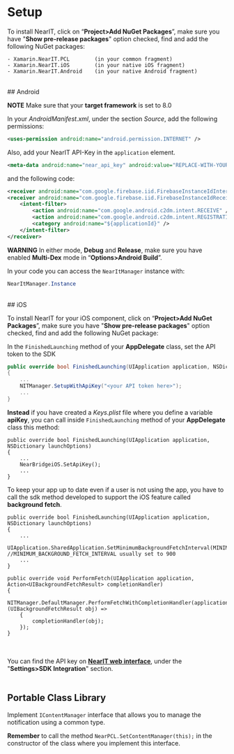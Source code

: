 # Setup #

To install NearIT, click on “**Project>Add NuGet Packages**”, make sure you have "**Show pre-release packages**" option checked, find and add the following NuGet packages:

```
- Xamarin.NearIT.PCL        (in your common fragment)
- Xamarin.NearIT.iOS        (in your native iOS fragment)
- Xamarin.NearIT.Android    (in your native Android fragment)
```
<br>
## Android

**NOTE** Make sure that your **target framework** is set to 8.0

In your *AndroidManifest.xml*, under the section *Source*, add the following permissions:
```xml
<uses-permission android:name="android.permission.INTERNET" />
```
Also, add your NearIT API-Key in the `application` element.
```xml
<meta-data android:name="near_api_key" android:value="REPLACE-WITH-YOUR-KEY" />
```
and the following code:
```xml
<receiver android:name="com.google.firebase.iid.FirebaseInstanceIdInternalReceiver" android:exported="false" />
<receiver android:name="com.google.firebase.iid.FirebaseInstanceIdReceiver" android:exported="true" android:permission="com.google.android.c2dm.permission.SEND">
    <intent-filter>
        <action android:name="com.google.android.c2dm.intent.RECEIVE" />
        <action android:name="com.google.android.c2dm.intent.REGISTRATION" />
        <category android:name="${applicationId}" />
    </intent-filter>
</receiver>
```

**WARNING**
In either mode, **Debug** and **Release**, make sure you have enabled **Multi-Dex** mode in “**Options>Android Build**”.

In your code you can access the `NearItManager` instance with:
```csharp
NearItManager.Instance
```
<br>
## iOS

To install NearIT for your iOS component, click on “**Project>Add NuGet Packages**”, make sure you have "**Show pre-release packages**" option checked, find and add the following NuGet package:

In the `FinishedLaunching` method of your **AppDelegate** class, set the API token to the SDK

```csharp
public override bool FinishedLaunching(UIApplication application, NSDictionary launchOptions)
{
    ...
    NITManager.SetupWithApiKey("<your API token here>");
    ...
}
```
**Instead** if you have created a *Keys.plist* file where you define a variable **apiKey**, you can call inside `FinishedLaunching` method of your **AppDelegate** class this method:
```
public override bool FinishedLaunching(UIApplication application, NSDictionary launchOptions)
{
    ...
    NearBridgeiOS.SetApiKey();
    ...
}
```
To keep your app up to date even if a user is not using the app, you have to call the sdk method developed to support the iOS feature called **background fetch**.
```
public override bool FinishedLaunching(UIApplication application, NSDictionary launchOptions)
{
    ...
    UIApplication.SharedApplication.SetMinimumBackgroundFetchInterval(MINIMUM_BACKGROUND_FETCH_INTERVAL);    //MINIMUM_BACKGROUND_FETCH_INTERVAL usually set to 900
    ...
}

public override void PerformFetch(UIApplication application, Action<UIBackgroundFetchResult> completionHandler)
{
    NITManager.DefaultManager.PerformFetchWithCompletionHandler(application, (UIBackgroundFetchResult obj) =>
    {
        completionHandler(obj);
    });
}
```

<br><br>
You can find the API key on <a href="https://go.nearit.com/" target="_blank">**NearIT web interface**</a>, under the "**Settings>SDK Integration**" section.
<br><br>


## Portable Class Library

Implement `IContentManager` interface that allows you to manage the notification using a common type.

**Remember** to call the method `NearPCL.SetContentManager(this);` in the constructor of the class where you implement this interface.
